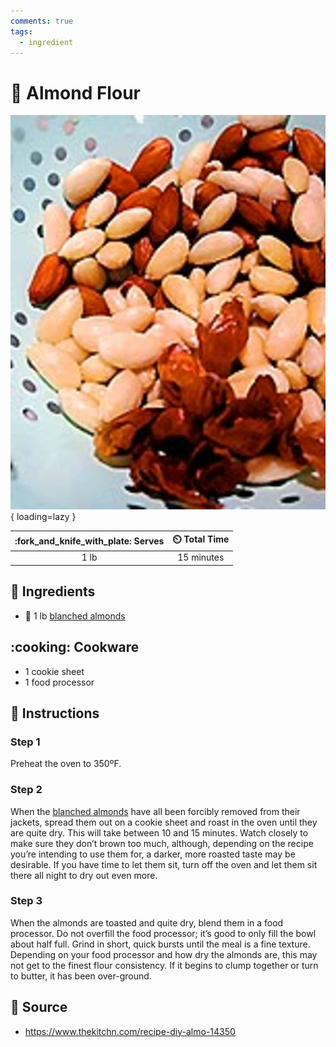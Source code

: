 ```yaml
---
comments: true
tags:
  - ingredient
---
```

# :chestnut: Almond Flour

![Almond Flour](../assets/images/almond-flour.jpg){ loading=lazy }

| :fork_and_knife_with_plate: Serves | :timer_clock: Total Time |
|:----------------------------------:|:-----------------------: |
| 1 lb | 15 minutes |

## :salt: Ingredients

- :chestnut: 1 lb [blanched almonds][1]

## :cooking: Cookware

- 1 cookie sheet
- 1 food processor

## :pencil: Instructions

### Step 1

Preheat the oven to 350ºF.

### Step 2

When the [blanched almonds][1] have all been forcibly removed from their jackets, spread them out on a cookie sheet and
roast in the oven until they are quite dry. This will take between 10 and 15 minutes. Watch closely to make sure they
don’t brown too much, although, depending on the recipe you’re intending to use them for, a darker, more roasted taste
may be desirable. If you have time to let them sit, turn off the oven and let them sit there all night to dry out even
more.

### Step 3

When the almonds are toasted and quite dry, blend them in a food processor. Do not overfill the food processor; it’s
good to only fill the bowl about half full. Grind in short, quick bursts until the meal is a fine texture. Depending on
your food processor and how dry the almonds are, this may not get to the finest flour consistency. If it begins to clump
together or turn to butter, it has been over-ground.

## :link: Source

- <https://www.thekitchn.com/recipe-diy-almo-14350>

[1]: <./blanched-almonds.md>
